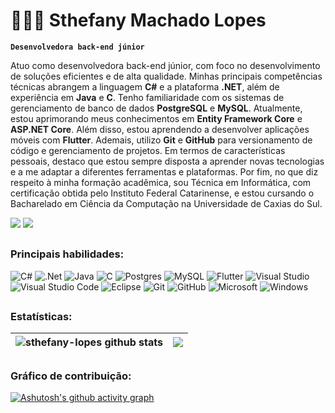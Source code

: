 # 👩🏻‍💻 Sthefany Machado Lopes

**`Desenvolvedora back-end júnior`**

Atuo como desenvolvedora back-end júnior, com foco no desenvolvimento de soluções eficientes e de alta qualidade. Minhas principais competências técnicas abrangem a linguagem **C#** e a plataforma **.NET**, além de experiência em **Java** e **C**. Tenho familiaridade com os sistemas de gerenciamento de banco de dados **PostgreSQL** e **MySQL**. Atualmente, estou aprimorando meus conhecimentos em **Entity Framework Core** e **ASP.NET Core**. Além disso, estou aprendendo a desenvolver aplicações móveis com **Flutter**. Ademais, utilizo **Git** e **GitHub** para versionamento de código e gerenciamento de projetos. Em termos de características pessoais, destaco que estou sempre disposta a aprender novas tecnologias e a me adaptar a diferentes ferramentas e plataformas. Por fim, no que diz respeito à minha formação acadêmica, sou Técnica em Informática, com certificação obtida pelo Instituto Federal Catarinense, e estou cursando o Bacharelado em Ciência da Computação na Universidade de Caxias do Sul.

<a href = "mailto:sthefanymlopes@gmail.com"><img src="https://img.shields.io/badge/-Gmail-%23333?style=for-the-badge&logo=gmail&logoColor=white" target="_blank"></a>
<a href="https://instagram.com/sthefanylopess_" target="_blank"><img src="https://img.shields.io/badge/-Instagram-%23E4405F?style=for-the-badge&logo=instagram&logoColor=white" target="_blank"></a>

##

### Principais habilidades:          
![C#](https://img.shields.io/badge/c%23-%23333.svg?style=for-the-badge&logo=csharp&logoColor=white)
![.Net](https://img.shields.io/badge/.NET-333?style=for-the-badge&logo=.net&logoColor=%23A033A9)
![Java](https://img.shields.io/badge/java-%23333.svg?style=for-the-badge&logo=openjdk&logoColor=%23ED8B00)
![C](https://img.shields.io/badge/c-%23333.svg?style=for-the-badge&logo=c&logoColor=%2300599C)
![Postgres](https://img.shields.io/badge/postgres-%23333.svg?style=for-the-badge&logo=postgresql&logoColor=%23316192)
![MySQL](https://img.shields.io/badge/mysql-%23333.svg?style=for-the-badge&logo=mysql&logoColor=%234479A1)
![Flutter](https://img.shields.io/badge/Flutter-%23333.svg?style=for-the-badge&logo=Flutter&logoColor=%2302569B)
![Visual Studio](https://img.shields.io/badge/Visual%20Studio-333.svg?style=for-the-badge&logo=visual-studio&logoColor=white)
![Visual Studio Code](https://img.shields.io/badge/Visual%20Studio%20Code-333.svg?style=for-the-badge&logo=visual-studio-code&logoColor=white)
![Eclipse](https://img.shields.io/badge/Eclipse-333.svg?style=for-the-badge&logo=Eclipse&logoColor=%23FE7A16)
![Git](https://img.shields.io/badge/git-%23333.svg?style=for-the-badge&logo=git&logoColor=%23F05033)
![GitHub](https://img.shields.io/badge/github-%23333.svg?style=for-the-badge&logo=github&logoColor=white)
![Microsoft](https://img.shields.io/badge/Microsoft-333?style=for-the-badge&logo=microsoft&logoColor=white)
![Windows](https://img.shields.io/badge/Windows-333?style=for-the-badge&logo=windows&logoColor=white)

##

### Estatísticas:
| <img align="center" src="https://github-readme-stats.vercel.app/api?username=sthefany-lopes&show_icons=true&count_private=true&hide_border=true&title_color=000000&icon_color=0077B5&text_color=000000&bg_color=ffffff" alt="sthefany-lopes github stats"/> | <img align="center" src="https://github-readme-stats.vercel.app/api/top-langs/?username=sthefany-lopes&layout=compact&hide_border=true&title_color=000000&text_color=000000&bg_color=ffffff" /> |
| ------------- | ------------- |

##

### Gráfico de contribuição:
[![Ashutosh's github activity graph](https://github-readme-activity-graph.vercel.app/graph?username=sthefany-lopes&theme=default&bg_color=ffffff&color=000000&line=E4405F&point=000000&hide_border=true&hide_title=true)](https://github.com/ashutosh00710/github-readme-activity-graph)
